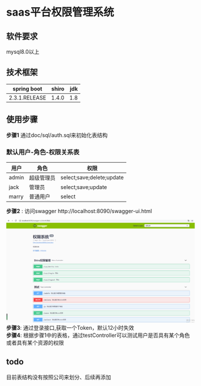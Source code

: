 # saas平台权限管理系统
## 软件要求
mysql8.0以上
## 技术框架
   |spring boot| shiro|jdk|
   |--------| -----:|-----:|
   |2.3.1.RELEASE|1.4.0|1.8|
## 使用步骤
 **步骤1** 通过doc/sql/auth.sql来初始化表结构
 ### 默认用户-角色-权限关系表
 |用户|角色|权限|
 |---- |----|----|
 |admin|超级管理员|select;save;delete;update|
 |jack|管理员|select;save;update|
 |marry|普通用户|select|
 **步骤2** : 
    访问swagger http://localhost:8090/swagger-ui.html

![image](https://raw.githubusercontent.com/kiwi-field/auth/github/image/swagger.png)
  **步骤3**:
    通过登录接口,获取一个Token，默认12小时失效<br>
  **步骤4**:
    根据步骤1中的表格，通过testController可以测试用户是否具有某个角色或者具有某个资源的权限<br>  
## todo
  目前表结构没有按照公司来划分、后续再添加      
